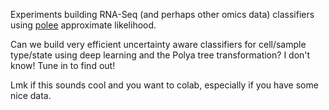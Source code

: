 
Experiments building RNA-Seq (and perhaps other omics data) classifiers using
[polee](https://github.com/dcjones/polee) approximate likelihood.

Can we build very efficient uncertainty aware classifiers for cell/sample
type/state using deep learning and the Polya tree transformation? I don't know!
Tune in to find out!

Lmk if this sounds cool and you want to colab, especially if you have some nice
data.
